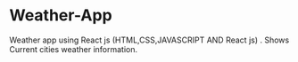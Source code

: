 # Weather-App
Weather app  using React js (HTML,CSS,JAVASCRIPT AND React  js) . Shows  Current cities weather information. 
